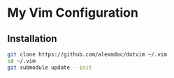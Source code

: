 # My Vim Configuration

## Installation

```bash
git clone https://github.com/alexmdac/dotvim ~/.vim
cd ~/.vim
git submodule update --init
```
